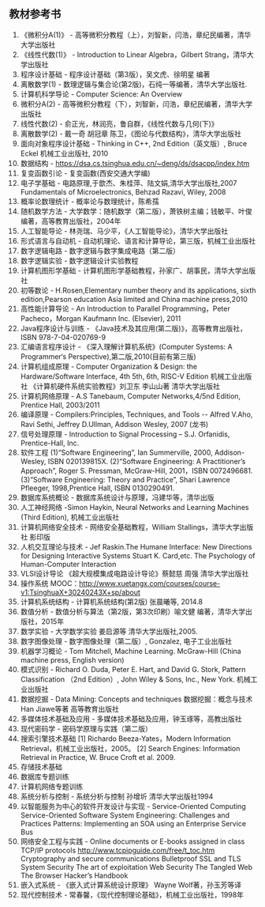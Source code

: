 ## 教材参考书

  1. 《微积分A(1)》  - 高等微积分教程（上），刘智新，闫浩，章纪民编著，清华大学出版社
  2. 《线性代数(1)》 - Introduction to Linear Algebra，Gilbert Strang，清华大学出版社
  3. 程序设计基础 - 程序设计基础（第3版），吴文虎、徐明星 编著
  4. 离散数学(1) - 数理逻辑与集合论(第2版)，石纯一等编著，清华大学出版社.
  5. 计算机科学导论 - Computer Science: An Overview
  6. 微积分A(2) - 高等微积分教程（下），刘智新，闫浩，章纪民编著，清华大学出版社
  7. 线性代数(2) - 俞正光，林润亮，鲁自群，《线性代数与几何(下)》
  8. 离散数学(2) - 戴一奇 胡冠章 陈卫，《图论与代数结构》，清华大学出版社
  9. 面向对象程序设计基础 - Thinking in C++, 2nd Edition（英文版）, Bruce Eckel 机械工业出版社, 2010
  10. 数据结构 - https://dsa.cs.tsinghua.edu.cn/~deng/ds/dsacpp/index.htm
  11. 复变函数引论 - 复变函数(西安交通大学编)
  12. 电子学基础 - 电路原理,于歆杰、朱桂萍、陆文娟,清华大学出版社,2007 Fundamentals of Microelectronics, Behzad Razavi, Wiley, 2008
  13. 概率论数理统计 - 概率论与数理统计，陈希孺
  14. 随机数学方法 - 大学数学：随机数学（第二版），萧铁树主编；钱敏平、叶俊编著，高等教育出版社，2004年
  15. 人工智能导论 - 林尧瑞、马少平，《人工智能导论》，清华大学出版社
  16. 形式语言与自动机 - 自动机理论、语言和计算导论，第三版，机械工业出版社
  17. 数字逻辑电路 - 数字逻辑与数字集成电路（第二版）
  18. 数字逻辑实验 - 数字逻辑设计实验教程
  19. 计算机图形学基础 - 计算机图形学基础教程，孙家广、胡事民，清华大学出版社
  20. 初等数论 - H.Rosen,Elementary number theory and its applications, sixth edition,Pearson education Asia limited and China machine press,2010
  21. 高性能计算导论 - An Introduction to Parallel Programming，Peter Pacheco，Morgan Kaufmann Inc. (Elsevier), 2011
  22. Java程序设计与训练 - 《Java技术及其应用(第二版)》，高等教育出版社，ISBN 978-7-04-020769-9
  23. 汇编语言程序设计 - 《深入理解计算机系统》(Computer Systems: A Programmer‘s Perspective),第二版,2010(目前有第三版)
  24. 计算机组成原理 - Computer Organization & Design: the Hardware/Software Interface, 4th 5th, 6th, RISC-V Edition 机械工业出版社
    《计算机硬件系统实验教程》刘卫东 李山山著 清华大学出版社
  25. 计算机网络原理 - A.S Tanebaum, Computer Networks,4/5nd Edition, Prentice Hall, 2003/2011
  26. 编译原理 - Compilers:Principles, Techniques, and Tools -- Alfred V.Aho, Ravi Sethi, Jeffrey D.Ullman, Addison Wesley, 2007 (龙书)
  27. 信号处理原理 - Introduction to Signal Processing – S.J. Orfanidis, Prentice-Hall, Inc.
  28. 软件工程
    (1)“Software Engineering”, Ian Summerville, 2000, Addison-Wesley, ISBN 020139815X.
    (2)“Software Engineering: A Practitioner’s Approach”, Roger S. Pressman, McGraw-Hill, 2001，ISBN 0072496681.
    (3)“Software Engineering: Theory and Practice”, Shari Lawrence Pfleeger, 1998,Prentice Hall, ISBN 0130290491.
  29. 数据库系统概论 - 数据库系统设计与原理，冯建华等，清华出版
  30. 人工神经网络 -Simon Haykin, Neural Networks and Learning Machines (Third Edition), 机械工业出版社
  31. 计算机网络安全技术 - 网络安全基础教程，William Stallings，清华大学出版社 影印版
  32. 人机交互理论与技术 - Jef Raskin.The Humane Interface: New Directions for Designing Interactive Systems
    Stuart K. Card,etc. The Psychology of Human-Computer Interaction
  33. VLSI设计导论 《超大规模集成电路设计导论》蔡懿慈 周强 清华大学出版社
  34. 操作系统
  MOOC：http://www.xuetangx.com/courses/course-v1:TsinghuaX+30240243X+sp/about
  35. 计算机系统结构 - 计算机系统结构(第2版) 张晨曦等, 2014.8
  36. 数值分析 - 数值分析与算法（第2版，第3次印刷）喻文健 编著，清华大学出版社，2015年
  37. 数学实验 - 大学数学实验 姜启源等 清华大学出版社,2005.
  38. 数字图像处理 - 数字图像处理（第二版）, Gonzalez, 电子工业出版社
  39. 机器学习概论 - Tom Mitchell, Machine Learning. McGraw-Hill (China machine press, English version)
  40. 模式识别 - Richard O. Duda, Peter E. Hart, and David G. Stork, Pattern Classification （2nd Edition）, John Wiley & Sons, Inc., New York. 机械工业出版社
  41. 数据挖掘 - Data Mining: Concepts and techniques 数据挖掘：概念与技术 Han Jiawe等著 高等教育出版社
  42. 多媒体技术基础及应用 - 多媒体技术基础及应用，钟玉琢等，高教出版社
  43. 现代密码学 - 密码学原理与实践（第二版）
  44. 搜索引擎技术基础
    [1] Richardo Beeza-Yates，Modern Information Retrieval，机械工业出版社，2005。
    [2] Search Engines: Information Retrieval in Practice, W. Bruce Croft et al. 2009.
  45. 存储技术基础
  46. 数据库专题训练
  47. 计算机网络专题训练
  48. 系统分析与控制 - 系统分析与控制 孙增圻 清华大学出版社1994
  49. 以智能服务为中心的软件开发设计与实现 - Service-Oriented Computing Service-Oriented Software System Engineering: Challenges and Practices Patterns: Implementing an SOA using an Enterprise Service Bus
  50. 网络安全工程与实践 - Online documents or E-books assigned in class
    TCP/IP protocols
    http://www.tcpipguide.com/free/t_toc.htm
    Cryptography and secure communications
    Bulletproof SSL and TLS
    System Security
    The art of exploitation
    Web Security
    The Tangled Web
    The Browser Hacker’s Handbook
  51. 嵌入式系统 - 《嵌入式计算系统设计原理》 Wayne Wolf著，孙玉芳等译
  52. 现代控制技术 - 常春馨，《现代控制理论基础》，机械工业出版社，1998年